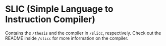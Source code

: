 # SLIC (Simple Language to Instruction Compiler)

Contains the `/thesis` and the compiler in `/slicc`, respectively.
Check out the README inside `/slicc` for more information on the compiler.

